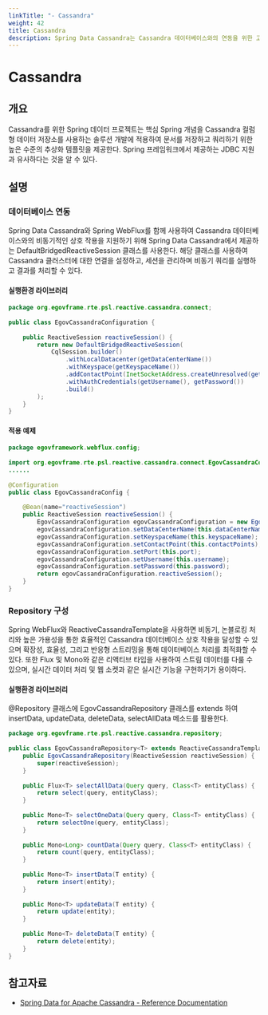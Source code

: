 ```yaml
---
linkTitle: "- Cassandra"
weight: 42
title: Cassandra
description: Spring Data Cassandra는 Cassandra 데이터베이스와의 연동을 위한 고수준 추상화 템플릿을 제공하며, Spring의 JDBC 지원 방식과 유사하다. 비동기적인 상호 작용을 위해 DefaultBridgedReactiveSession 클래스를 사용하여 Cassandra 클러스터에 연결하고, 비동기 쿼리를 실행 및 관리할 수 있다.
---
```

# Cassandra

## 개요

 Cassandra를 위한 Spring 데이터 프로젝트는 핵심 Spring 개념을 Cassandra 컬럼형 데이터 저장소를 사용하는 솔루션 개발에 적용하여 문서를 저장하고 쿼리하기 위한 높은 수준의 추상화 템플릿을 제공한다. Spring 프레임워크에서 제공하는 JDBC 지원과 유사하다는 것을 알 수 있다.

## 설명

### 데이터베이스 연동

 Spring Data Cassandra와 Spring WebFlux를 함께 사용하여 Cassandra 데이터베이스와의 비동기적인 상호 작용을 지원하기 위해 Spring Data Cassandra에서 제공하는 DefaultBridgedReactiveSession 클래스를 사용한다. 해당 클래스를 사용하여 Cassandra 클러스터에 대한 연결을 설정하고, 세션을 관리하며 비동기 쿼리를 실행하고 결과를 처리할 수 있다.

#### 실행환경 라이브러리

```java
package org.egovframe.rte.psl.reactive.cassandra.connect;
 
public class EgovCassandraConfiguration {
 
    public ReactiveSession reactiveSession() {
        return new DefaultBridgedReactiveSession(
            CqlSession.builder()
                .withLocalDatacenter(getDataCenterName())
                .withKeyspace(getKeyspaceName())
                .addContactPoint(InetSocketAddress.createUnresolved(getContactPoint(), getPort()))
                .withAuthCredentials(getUsername(), getPassword())
                .build()
        );
    }
}
```

#### 적용 예제

```java
package egovframework.webflux.config;
 
import org.egovframe.rte.psl.reactive.cassandra.connect.EgovCassandraConfiguration;
......
 
@Configuration
public class EgovCassandraConfig {
 
    @Bean(name="reactiveSession")
    public ReactiveSession reactiveSession() {
        EgovCassandraConfiguration egovCassandraConfiguration = new EgovCassandraConfiguration();
        egovCassandraConfiguration.setDataCenterName(this.dataCenterName);
        egovCassandraConfiguration.setKeyspaceName(this.keyspaceName);
        egovCassandraConfiguration.setContactPoint(this.contactPoints);
        egovCassandraConfiguration.setPort(this.port);
        egovCassandraConfiguration.setUsername(this.username);
        egovCassandraConfiguration.setPassword(this.password);
        return egovCassandraConfiguration.reactiveSession();
    }
}
```

### Repository 구성

 Spring WebFlux와 ReactiveCassandraTemplate을 사용하면 비동기, 논블로킹 처리와 높은 가용성을 통한 효율적인 Cassandra 데이터베이스 상호 작용을 달성할 수 있으며 확장성, 효율성, 그리고 반응형 스트리밍을 통해 데이터베이스 처리를 최적화할 수 있다. 또한 Flux 및 Mono와 같은 리액티브 타입을 사용하여 스트림 데이터를 다룰 수 있으며, 실시간 데이터 처리 및 웹 소켓과 같은 실시간 기능을 구현하기가 용이하다.

#### 실행환경 라이브러리

 @Repository 클래스에 EgovCassandraRepository 클래스를 extends 하여 insertData, updateData, deleteData, selectAllData 메소드를 활용한다.

```java
package org.egovframe.rte.psl.reactive.cassandra.repository;
 
public class EgovCassandraRepository<T> extends ReactiveCassandraTemplate {
    public EgovCassandraRepository(ReactiveSession reactiveSession) {
        super(reactiveSession);
    }
 
    public Flux<T> selectAllData(Query query, Class<T> entityClass) {
        return select(query, entityClass);
    }
 
    public Mono<T> selectOneData(Query query, Class<T> entityClass) {
        return selectOne(query, entityClass);
    }
 
    public Mono<Long> countData(Query query, Class<T> entityClass) {
        return count(query, entityClass);
    }
 
    public Mono<T> insertData(T entity) {
        return insert(entity);
    }
 
    public Mono<T> updateData(T entity) {
        return update(entity);
    }
 
    public Mono<T> deleteData(T entity) {
        return delete(entity);
    }
}
```

## 참고자료

- [Spring Data for Apache Cassandra - Reference Documentation](https://docs.spring.io/spring-data/cassandra/docs/3.4.12/reference/html/)